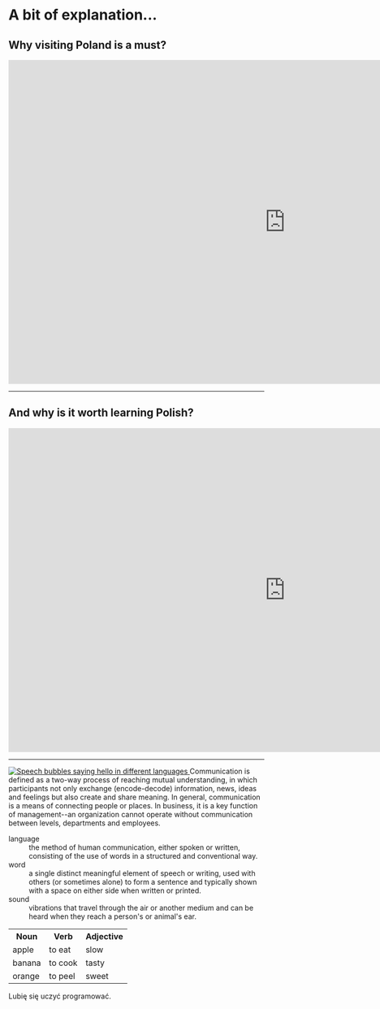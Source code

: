 <h1>A bit of explanation...</h1>

<h2>Why visiting Poland is a must?</h2>
<iframe src="https://h5p.org/h5p/embed/388008" width="1090" height="638" frameborder="0" allowfullscreen="allowfullscreen"></iframe><script src="https://h5p.org/sites/all/modules/h5p/library/js/h5p-resizer.js" charset="UTF-8"></script>
 

<hr>

<h2> And why is it worth learning Polish? </h2>
<iframe src="https://h5p.org/h5p/embed/392874" width="1090" height="638" frameborder="0" allowfullscreen="allowfullscreen"></iframe><script src="https://h5p.org/sites/all/modules/h5p/library/js/h5p-resizer.js" charset="UTF-8"></script>

<hr>












<p>
<a href="https://www.padworth.com/wp-content/uploads/2018/02/beeplugin_languages.png"
title="View Image Source">
<img class="imgLeft" src="https://www.padworth.com/wp-content/uploads/2018/02/beeplugin_languages.png" alt="Speech bubbles saying hello in different languages">
</a>
Communication is defined as a two-way process of reaching mutual understanding, in which participants not only exchange (encode-decode) information, news, ideas and feelings but also create and share meaning. In general, communication is a means of connecting people or places. In business, it is a key function of management--an organization cannot operate without communication between levels, departments and employees. 
 </p>

<dl>
  <dt>language</dt>
  <dd>the method of human communication, either spoken or written, consisting of the use of words in a structured and conventional way.</dd>
  <dt>word</dt>
  <dd>a single distinct meaningful element of speech or writing, used with others (or sometimes alone) to form a sentence and typically shown with a space on either side when written or printed.</dd>
  <dt>sound</dt>
  <dd>vibrations that travel through the air or another medium and can be heard when they reach a person's or animal's ear. </dd>
  </dl> 
 <table>
  <tr><th>Noun</th><th>Verb</th><th>Adjective</th></tr>
  <tr><td>apple</td><td>to eat</td><td>slow</td></tr>
  <tr><td>banana</td><td>to cook</td><td>tasty</td></tr>
  <tr><td>orange</td><td>to peel</td><td>sweet</td></tr>
 </table>
<p lang="pl">Lubię się uczyć programować.</p>
